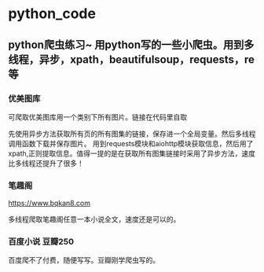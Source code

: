 # python_code
## python爬虫练习~ 用python写的一些小爬虫。用到多线程，异步，xpath，beautifulsoup，requests，re等
### 优美图库
可爬取优美图库用一个类别下所有图片。链接在代码里自取

先使用异步方法获取所有页的所有图集的链接，保存进一个全局变量。然后多线程调用函数下载并保存图片。
用到requests模块和aiohttp模块获取信息，然后用了xpath,正则提取信息。值得一提的是在获取所有图集链接时采用了异步方法，速度比多线程还提升了很多！

### 笔趣阁
https://www.bqkan8.com

多线程爬取笔趣阁任意一本小说全文，速度还是可以的。

### 百度小说 豆瓣250
百度爬不了付费，随便写写。豆瓣刚学爬虫写的。
